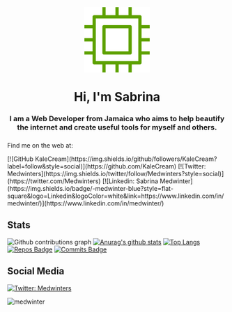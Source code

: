 <center><img align="center" height="150" width="150" src="https://raw.githubusercontent.com/acervenky/animated-github-badges/master/assets/devbadge.gif">
<h1 align="center">Hi, I'm Sabrina</h1>
<h3 align="center">I am a Web Developer from Jamaica who aims to help beautify the internet and create useful tools for myself and others.<h3> </center>
           
<p>Find me on the web at:</p>
[![GitHub KaleCream](https://img.shields.io/github/followers/KaleCream?label=follow&style=social)](https://github.com/KaleCream)        
[![Twitter: Medwinters](https://img.shields.io/twitter/follow/Medwinters?style=social)](https://twitter.com/Medwinters)
[![Linkedin: Sabrina Medwinter](https://img.shields.io/badge/-medwinter-blue?style=flat-square&logo=Linkedin&logoColor=white&link=https://www.linkedin.com/in/medwinter/)](https://www.linkedin.com/in/medwinter/)     


## Stats
![Github contributions graph](https://raw.githubusercontent.com/kalecream/kalecream/master/profile-summary-card-output/default/0-profile-details.svg)
[![Anurag's github stats](https://github-readme-stats.vercel.app/api?username=kalecream&theme=blue-green)](https://github.com/anuraghazra/github-readme-stats)
[![Top Langs](https://github-readme-stats.vercel.app/api/top-langs/?username=kalecream&layout=compact)](https://github.com/anuraghazra/github-readme-stats)
[![Repos Badge](https://badges.pufler.dev/repos/kalecream)](https://badges.pufler.dev)
[![Commits Badge](https://badges.pufler.dev/commits/monthly/kalecream)](https://badges.pufler.dev)

## Social Media

[![Twitter: Medwinters](https://img.shields.io/twitter/follow/Medwinters?style=social)](https://twitter.com/Medwinters)



<p><a href="https://www.buymeacoffee.com/medwinter"> <img align="left" src="https://cdn.buymeacoffee.com/buttons/v2/default-yellow.png" height="50" width="210" alt="medwinter" /></a></p>
